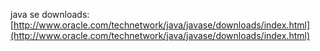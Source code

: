 java se downloads: [http://www.oracle.com/technetwork/java/javase/downloads/index.html](http://www.oracle.com/technetwork/java/javase/downloads/index.html)



